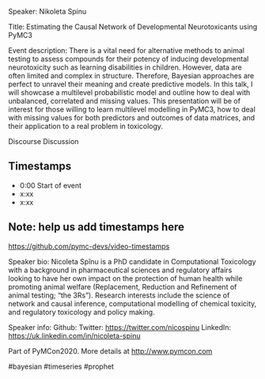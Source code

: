 
Speaker: Nikoleta Spinu

Title: Estimating the Causal Network of Developmental Neurotoxicants using PyMC3  


Event description:
There is a vital need for alternative methods to animal testing to assess compounds for their potency of inducing developmental neurotoxicity such as learning disabilities in children. However, data are often limited and complex in structure. Therefore, Bayesian approaches are perfect to unravel their meaning and create predictive models. In this talk, I will showcase a multilevel probabilistic model and outline how to deal with unbalanced, correlated and missing values. This presentation will be of interest for those willing to learn multilevel modelling in PyMC3, how to deal with missing values for both predictors and outcomes of data matrices, and their application to a real problem in toxicology.

Discourse Discussion 

## Timestamps
- 0:00 Start of event
- x:xx 
- x:xx

## Note: help us add timestamps here
https://github.com/pymc-devs/video-timestamps

Speaker bio:
Nicoleta Spînu is a PhD candidate in Computational Toxicology with a background in pharmaceutical sciences and regulatory affairs looking to have her own impact on the protection of human health while promoting animal welfare (Replacement, Reduction and Refinement of animal testing; “the 3Rs”). Research interests include the science of network and causal inference, computational modelling of chemical toxicity, and regulatory toxicology and policy making.

Speaker info: 
Github: 
Twitter: https://twitter.com/nicospinu
LinkedIn: https://uk.linkedin.com/in/nicoleta-spinu

Part of PyMCon2020. 
More details at http://www.pymcon.com  

#bayesian #timeseries #prophet
